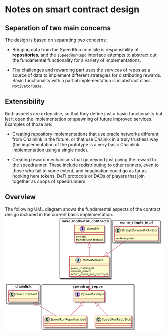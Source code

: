 
# Notes on smart contract design

## Separation of two main concerns

The design is based on separating two concerns:

* Bringing data from the SpeedRun.com site is responsibility of **repositories**, and the `ISpeedRunRepo` interface attempts to abstract out the fundamental functionality for a variety of implementations.

* The challenges and rewarding part uses the services of repos as a source of data to implement different strategies for distributing rewards. Basic functionality with a partial implementation is in abstract class `MotivatorBase`.

## Extensibility

Both aspects are extensible, so that they define just a basic functionality but let it open the implementation or spawning of future improved services. Examples of those are:

* Creating repository implementations that use oracle networks different from Chainlink in the future, or that use Chainlik in a truly trustless way (the implementation of the prototype is a very basic Chainlink implementation using a single node).

* Creating reward mechanisms that go neyond just giving the reward to the speedrunner. These include redistributing to other runners, even to those who fail to some extent, and imagination could go as far as hooking here tokens, DeFi protocols or DAOs of players that join together as coops of speedrunners.

## Overview

The following UML diagram shows the fundamental aspects of the contract design included in the current basic implementation.
![Excerpt of smart contract design](smart_contract_design.png "Excerpt of smart contract design")